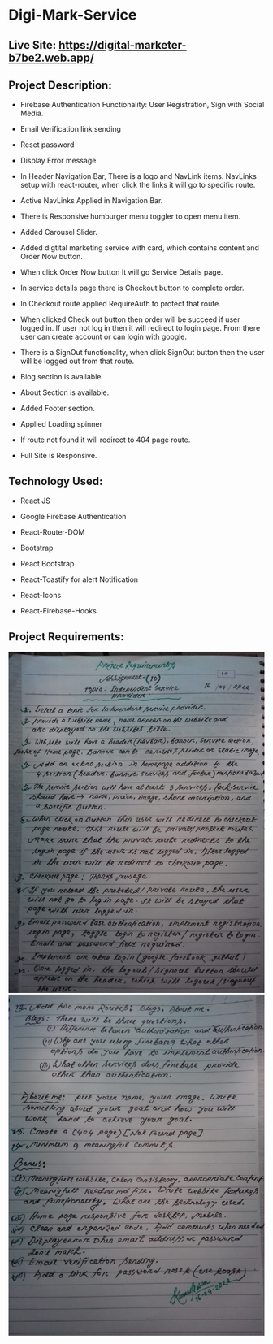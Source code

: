 # Digi-Mark-Service
## Live Site: https://digital-marketer-b7be2.web.app/



## Project Description:

* Firebase Authentication Functionality: User Registration, Sign with Social Media.

* Email Verification link sending

* Reset password

* Display Error message 

* In Header Navigation Bar, There is a logo and NavLink items. NavLinks setup with react-router, when click the links it will go to specific route.

* Active NavLinks Applied in Navigation Bar.

* There is Responsive humburger menu toggler to open menu item.

* Added Carousel Slider.

* Added digtital marketing service with card, which contains content and Order Now button.

* When click Order Now button It will go Service Details page.

* In service details page there is Checkout button to complete order.

* In Checkout route applied RequireAuth to protect that route.

* When clicked Check out button then order will be succeed if user logged in. If user not log in then it will redirect to login page. From there user can create account or can login with google.

* There is a SignOut functionality, when click SignOut button then the user will be logged out from that route.

* Blog section is available. 

* About Section is available. 

* Added Footer section.

* Applied Loading spinner

* If route not found it will redirect to 404 page route.

* Full Site is Responsive.


## Technology Used: 

* React JS

* Google Firebase Authentication

* React-Router-DOM

* Bootstrap

* React Bootstrap

* React-Toastify for alert Notification

* React-Icons

* React-Firebase-Hooks

## Project Requirements:

<img src='./src/images/proj-req1.jpeg'/>
<img src='./src/images/proj-req2.jpeg'/>
